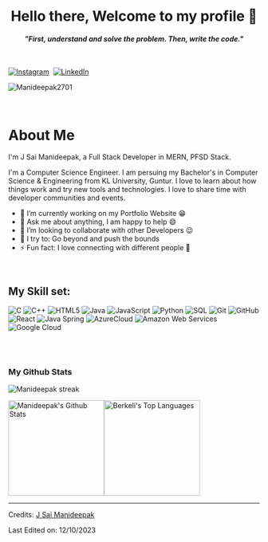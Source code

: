 <p>
  <h1 align="center"><b>Hello there, Welcome to my profile 👋 </b></h1>
</p>

<p>
  <h4 align="center"><b><i>"First, understand and solve the problem. Then, write the code."</i></b></h4>
</p>

<p align="center">
<br>

<a href="https://www.instagram.com/mr_deepak_119/"><img src="https://img.shields.io/badge/instagram-%23E4405F.svg?&style=for-the-badge&logo=instagram&logoColor=white" alt="Instagram" /></a>&nbsp;
<a href="https://www.linkedin.com/in/j-sai-manideepak/"><img src="https://img.shields.io/badge/linkedin-%230077B5.svg?&style=for-the-badge&logo=linkedin&logoColor=white" alt="LinkedIn" /></a>&nbsp;
<!--<a href="https://kkvanonymous.github.io/"><img alt="Website" src="https://img.shields.io/website?style=for-the-badge&up_message=portfolio&url=https%3A%2F%2Fkkvanonymous.github.io%2F"></a>-->
</p>

<p align="left"> <img src="https://komarev.com/ghpvc/?username=Manideepak2701&label=Profile%20views&color=0e75b6&style=flat" alt="Manideepak2701" /> </p>

<br>

# About Me

I'm J Sai Manideepak, a Full Stack Developer in MERN, PFSD Stack.

I'm a Computer Science Engineer. I am persuing my Bachelor's in Computer Science & Engineering from KL University, Guntur. I love to learn about how things work and try new tools and technologies. I love to share time with developer communities and events.


- 🔭 I’m currently working on my Portfolio Website :grin:
- 💬 Ask me about anything, I am happy to help :smile:
- 👯 I’m looking to collaborate with other Developers :wink:
- 🧗 I try to: Go beyond and push the bounds
- ⚡ Fun fact: I love connecting with different people :raised_hands:

<br>

## My Skill set: 

![C](https://img.shields.io/badge/-C-000000?style=flat&logo=c)
![C++](https://img.shields.io/badge/-C++-000000?style=flat&logo=c%2B%2B)
![HTML5](https://img.shields.io/badge/-HTML5-000000?style=flat&logo=html5)
![Java](https://img.shields.io/badge/-Java-000000?style=flat&logo=java)
![JavaScript](https://img.shields.io/badge/-JavaScript-000000?style=flat&logo=javascript)
![Python](https://img.shields.io/badge/-Python-000000?style=flat&logo=python)
![SQL](https://img.shields.io/badge/-SQL-000000?style=flat&logo=postgresql)
![Git](https://img.shields.io/badge/-Git-222222?style=flat&logo=git&logoColor=F05032)
![GitHub](https://img.shields.io/badge/-GitHub-222222?style=flat&logo=github&logoColor=181717)
![React](https://img.shields.io/badge/-React-222222?style=flat&logo=React&logoColor=61DAFB)
![Java Spring](https://img.shields.io/badge/-Spring-222222?style=flat&logo=spring&logoColor=6DB33F)
![AzureCloud](https://img.shields.io/badge/Microsoft%20Azure-222222?style=flat-square&logo=microsoft-azure)
![Amazon Web Services](https://img.shields.io/badge/-Amazon%20Web%20Services-222222?style=flat-square&logo=Amazon-Web-Service)
![Google Cloud](https://img.shields.io/badge/Google%20Cloud-black?style=flat-square&logo=google-cloud)

<br>
<br>



### My Github Stats

<img  title="🔥 Get streak stats for your profile at git.io/streak-stats" alt="Manideepak streak" src="https://github-readme-streak-stats.herokuapp.com/?user=Manideepak2701&theme=dark&hide_border=true" />

<img alt="Manideepak's Github Stats" src="https://github-readme-stats.vercel.app/api/?username=Manideepak2701&show_icons=true&include_all_commits=true&count_private=true&theme=react&hide_border=true&bg_color=1F222E&title_color=F85D7F&icon_color=F8D866" height="192px"/><img alt="Berkeli's Top Languages" src="https://github-readme-stats.vercel.app/api/top-langs/?username=Manideepak2701&langs_count=8&layout=compact&theme=react&hide_border=true&bg_color=1F222E&title_color=F85D7F&icon_color=F8D866" height="192px"/>


-----
Credits: [J Sai Manideepak](https://github.com/Manideepak2701)

Last Edited on: 12/10/2023
